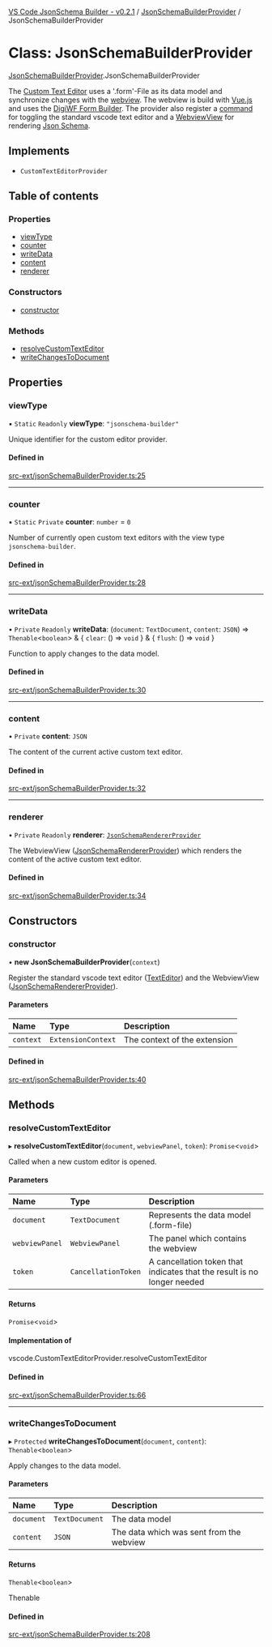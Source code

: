 [VS Code JsonSchema Builder - v0.2.1](../documentation.md) / [JsonSchemaBuilderProvider](../modules/JsonSchemaBuilderProvider.md) / JsonSchemaBuilderProvider

# Class: JsonSchemaBuilderProvider

[JsonSchemaBuilderProvider](../modules/JsonSchemaBuilderProvider.md).JsonSchemaBuilderProvider

The [Custom Text Editor](https://code.visualstudio.com/api/extension-guides/custom-editors) uses a '.form'-File as its
data model and synchronize changes with the [webview](https://code.visualstudio.com/api/extension-guides/webview).
The webview is build with [Vue.js](https://vuejs.org/) and uses the [DigiWF Form Builder](https://github.com/it-at-m/digiwf-form-builder).
The provider also register a [command](https://code.visualstudio.com/api/extension-guides/command) for toggling the
standard vscode text editor and a [WebviewView](https://code.visualstudio.com/api/extension-guides/webview)
for rendering [Json Schema](https://json-schema.org/).

## Implements

- `CustomTextEditorProvider`

## Table of contents

### Properties

- [viewType](JsonSchemaBuilderProvider.JsonSchemaBuilderProvider.md#viewtype)
- [counter](JsonSchemaBuilderProvider.JsonSchemaBuilderProvider.md#counter)
- [writeData](JsonSchemaBuilderProvider.JsonSchemaBuilderProvider.md#writedata)
- [content](JsonSchemaBuilderProvider.JsonSchemaBuilderProvider.md#content)
- [renderer](JsonSchemaBuilderProvider.JsonSchemaBuilderProvider.md#renderer)

### Constructors

- [constructor](JsonSchemaBuilderProvider.JsonSchemaBuilderProvider.md#constructor)

### Methods

- [resolveCustomTextEditor](JsonSchemaBuilderProvider.JsonSchemaBuilderProvider.md#resolvecustomtexteditor)
- [writeChangesToDocument](JsonSchemaBuilderProvider.JsonSchemaBuilderProvider.md#writechangestodocument)

## Properties

### viewType

▪ `Static` `Readonly` **viewType**: ``"jsonschema-builder"``

Unique identifier for the custom editor provider.

#### Defined in

[src-ext/jsonSchemaBuilderProvider.ts:25](https://github.com/FlowSquad/vs-code-vuetify-jsonschema-builder/blob/0419be2/src-ext/jsonSchemaBuilderProvider.ts#L25)

___

### counter

▪ `Static` `Private` **counter**: `number` = `0`

Number of currently open custom text editors with the view type `jsonschema-builder`.

#### Defined in

[src-ext/jsonSchemaBuilderProvider.ts:28](https://github.com/FlowSquad/vs-code-vuetify-jsonschema-builder/blob/0419be2/src-ext/jsonSchemaBuilderProvider.ts#L28)

___

### writeData

• `Private` `Readonly` **writeData**: (`document`: `TextDocument`, `content`: `JSON`) => `Thenable`<`boolean`\> & { `clear`: () => `void`  } & { `flush`: () => `void`  }

Function to apply changes to the data model.

#### Defined in

[src-ext/jsonSchemaBuilderProvider.ts:30](https://github.com/FlowSquad/vs-code-vuetify-jsonschema-builder/blob/0419be2/src-ext/jsonSchemaBuilderProvider.ts#L30)

___

### content

• `Private` **content**: `JSON`

The content of the current active custom text editor.

#### Defined in

[src-ext/jsonSchemaBuilderProvider.ts:32](https://github.com/FlowSquad/vs-code-vuetify-jsonschema-builder/blob/0419be2/src-ext/jsonSchemaBuilderProvider.ts#L32)

___

### renderer

• `Private` `Readonly` **renderer**: [`JsonSchemaRendererProvider`](JsonSchemaRendererProvider.JsonSchemaRendererProvider.md)

The WebviewView ([JsonSchemaRendererProvider](../modules/JsonSchemaRendererProvider.md)) which renders the content of the active custom text editor.

#### Defined in

[src-ext/jsonSchemaBuilderProvider.ts:34](https://github.com/FlowSquad/vs-code-vuetify-jsonschema-builder/blob/0419be2/src-ext/jsonSchemaBuilderProvider.ts#L34)

## Constructors

### constructor

• **new JsonSchemaBuilderProvider**(`context`)

Register the standard vscode text editor ([TextEditor](../modules/TextEditor.md)) and the WebviewView ([JsonSchemaRendererProvider](../modules/JsonSchemaRendererProvider.md)).

#### Parameters

| Name | Type | Description |
| :------ | :------ | :------ |
| `context` | `ExtensionContext` | The context of the extension |

#### Defined in

[src-ext/jsonSchemaBuilderProvider.ts:40](https://github.com/FlowSquad/vs-code-vuetify-jsonschema-builder/blob/0419be2/src-ext/jsonSchemaBuilderProvider.ts#L40)

## Methods

### resolveCustomTextEditor

▸ **resolveCustomTextEditor**(`document`, `webviewPanel`, `token`): `Promise`<`void`\>

Called when a new custom editor is opened.

#### Parameters

| Name | Type | Description |
| :------ | :------ | :------ |
| `document` | `TextDocument` | Represents the data model (.form-file) |
| `webviewPanel` | `WebviewPanel` | The panel which contains the webview |
| `token` | `CancellationToken` | A cancellation token that indicates that the result is no longer needed |

#### Returns

`Promise`<`void`\>

#### Implementation of

vscode.CustomTextEditorProvider.resolveCustomTextEditor

#### Defined in

[src-ext/jsonSchemaBuilderProvider.ts:66](https://github.com/FlowSquad/vs-code-vuetify-jsonschema-builder/blob/0419be2/src-ext/jsonSchemaBuilderProvider.ts#L66)

___

### writeChangesToDocument

▸ `Protected` **writeChangesToDocument**(`document`, `content`): `Thenable`<`boolean`\>

Apply changes to the data model.

#### Parameters

| Name | Type | Description |
| :------ | :------ | :------ |
| `document` | `TextDocument` | The data model |
| `content` | `JSON` | The data which was sent from the webview |

#### Returns

`Thenable`<`boolean`\>

Thenable

#### Defined in

[src-ext/jsonSchemaBuilderProvider.ts:208](https://github.com/FlowSquad/vs-code-vuetify-jsonschema-builder/blob/0419be2/src-ext/jsonSchemaBuilderProvider.ts#L208)
